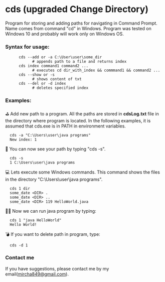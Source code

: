 # cds (upgraded Change Directory) 
Program for storing and adding paths for navigating in Command Prompt. Name comes from command "cd" in Windows. Program was tested on Windows 10 and probably will work only on Windows OS.  
### Syntax for usage:
```
      cds --add or -a C:\User\user\some_dir
            # appends path to a file and returns index
      cds index command1 command2 ...
            # executes cd dir_with_index && commmand1 && command2 ...
      cds --show or -s
            # shows content of txt
      cds --del or -d index
            # deletes specified index
```
### Examples:  
⛳ Add new path to a program. All the paths are stored in **cdsLog.txt** file in the directory where program is located. In the following examples, it is assumed that cds.exe is in PATH in environment variables.   

```
  cds -a "C:\Users\user\java programs"  
  New index: 1
```
👀 You can now see your path by typing "cds -s".
```
  cds -s
  1 C:\Users\user\java programs
```
💻 Lets execute some Windows commands. This command shows the files in the directory "C:\Users\user\java programs".
```
  cds 1 dir
  some_date <DIR> .
  some_date <DIR> ..
  some_date <DIR> 119 HelloWorld.java
```
🏃‍♂️ Now we can run java program by typing:
```
  cds 1 "java HelloWorld"
  Hello World!
```
💣 If you want to delete path in program, type:
```
  cds -d 1 
```
### Contact me
If you have suggestions, please contact me by my email(mircha849@gmail.com).

